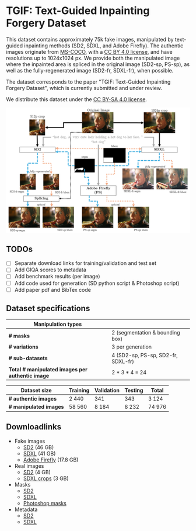# TGIF: Text-Guided Inpainting Forgery Dataset

This dataset contains approximately 75k fake images, manipulated by text-guided inpainting methods (SD2, SDXL, and Adobe Firefly).
The authentic images originate from [MS-COCO](https://cocodataset.org/), with a [CC BY 4.0 license](https://creativecommons.org/licenses/by/4.0/), and have resolutions up to 1024x1024 px.
We provide both the manipulated image where the inpainted area is spliced in the original image (SD2-sp, PS-sp), as well as the fully-regenerated image (SD2-fr, SDXL-fr), when possible.

The dataset corresponds to the paper "TGIF: Text-Guided Inpainting Forgery Dataset", which is currently submitted and under review.

We distribute this dataset under the [CC BY-SA 4.0 license](https://creativecommons.org/licenses/by-sa/4.0/).

![TGIF Creation](./readme-images/TGIF_diagram.png)

## TODOs
- [ ] Separate download links for training/validation and test set
- [ ] Add GIQA scores to metadata
- [ ] Add benchmark results (per image)
- [ ] Add code used for generation (SD python script & Photoshop script)
- [ ] Add paper pdf and BibTex code

## Dataset specifications
| **Manipulation types**                             |                                    |
|----------------------------------------------------|------------------------------------|
| **# masks**                                        | 2 (segmentation & bounding box)    |
| **# variations**                                   | 3 per generation                   |
| **# sub-datasets**                                 | 4 (SD2-sp, PS-sp, SD2-fr, SDXL-fr) |
| **Total # manipulated images per authentic image** | 2 * 3 * 4 = 24                     |

| **Dataset size**         | **Training** | **Validation** | **Testing** | **Total** |
|--------------------------|--------------|----------------|-------------|-----------|
| **# authentic images**   | 2 440        | 341            | 343         | 3 124     |
| **# manipulated images** | 58 560       | 8 184          | 8 232       | 74 976    |

## Downloadlinks
* Fake images
  * [SD2](https://cloud.ilabt.imec.be/index.php/s/LketizMaLoKBdaH) (46 GB)
  * [SDXL](https://cloud.ilabt.imec.be/index.php/s/3HipNJHob2WyZaW) (41 GB)
  * [Adobe Firefly](https://cloud.ilabt.imec.be/index.php/s/R7dgjNg4tNWEybR) (17.8 GB)
* Real images
  * [SD2](https://cloud.ilabt.imec.be/index.php/s/naMSpLxEd9fMqyR) (4 GB)
  * [SDXL crops](https://cloud.ilabt.imec.be/index.php/s/nf7am5P5tCC7Xjf) (3 GB)
* Masks
  * [SD2](https://cloud.ilabt.imec.be/index.php/s/HHo8bj4xdrcDb3Q)
  * [SDXL](https://cloud.ilabt.imec.be/index.php/s/mTzPq5KM64WcHg6)
  * [Photoshop masks](https://cloud.ilabt.imec.be/index.php/s/LEid5QGPzfHTaKg)
* Metadata
  * [SD2](https://cloud.ilabt.imec.be/index.php/s/PBezTRictoX3iLa)
  * [SDXL](https://cloud.ilabt.imec.be/index.php/s/DXEq5s5dY77Bm7D)

